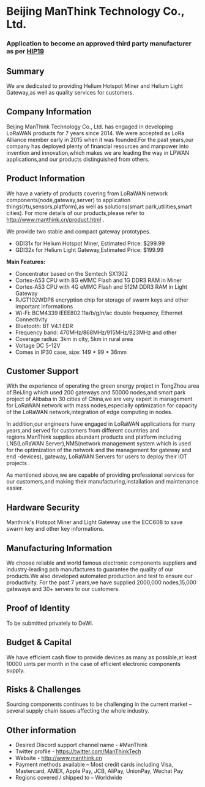 # Beijing ManThink Technology Co., Ltd.
### Application to become an approved third party manufacturer as per [HIP19](https://github.com/helium/HIP/blob/master/0019-third-party-manufacturers.md)

## Summary

We are dedicated to providing  Helium Hotspot Miner and Helium Light Gateway,as well as quality services for customers.   

## Company Information

Beijing ManThink Technology Co., Ltd. has engaged in developing LoRaWAN products for 7 years since 2014. We were accepted as LoRa Alliance member early in 2015 when it was founded.For the past years,our company has deployed plenty of financial resources and manpower into invention and innovation,which makes we are leading the way in LPWAN applications,and our products distinguished from others.

## Product Information

We have a variety of products  covering from LoRaWAN network components(node,gateway,server)  to application things(rtu,sensors,platform),as well as solutions(smart park,utilities,smart cities). For more details of our products,please refer to  http://www.manthink.cn/product.html .

We provide two stable and compact gateway prototypes.

* GDI31x for Helium Hotspot Miner, Estimated Price: $299.99
* GDI32x for Helium Light Gateway,Estimated Price: $199.99

**Main Features:** 

* Concentrator based on the Semtech SX1302
* Cortex-A53 CPU with 8G eMMC Flash and 1G DDR3 RAM in Miner
* Cortex-A53 CPU with 4G eMMC Flash and 512M DDR3 RAM in Light Gateway
* RJGT102WDP8 encryption chip for storage of swarm keys and other important informations
* Wi-Fi: BCM4339 IEEE802.11a/b/g/n/ac double frequency, Ethernet Connectivity
* Bluetooth: BT V4.1 EDR
* Frequency band: 470MHz/868MHz/915MHz/923MHz and other
* Coverage radius: 3km in city, 5km in rural area
* Voltage DC 5-12V 
* Comes in IP30 case, size: 149 * 99 * 36mm


## Customer Support

 With the experience of operating the green energy project in TongZhou area of BeiJing which used 200 gateways and 50000 nodes,and smart park project of Alibaba in 30 cities of China,we  are very expert in management for LoRaWAN network with mass nodes,especially optimization for capacity of the LoRaWAN network,integration of edge computing in nodes.

In addition,our engineers have engaged in LoRaWAN applications for many years,and served for customers from different countries and regions.ManThink supplies abundant products and platform including LNS(LoRaWAN Server),NMS(network management system which is used for the optimization of the network and the management for gateway and end -devices), gateway, LoRaWAN Servers for users to deploy their IOT projects .

As mentioned above,we are capable of providing professional  services for our customers,and making their manufacturing,installation and maintenance easier.

## Hardware Security

Manthink's Hotspot Miner and Light Gateway use the ECC608 to save swarm key and other key informations.

## Manufacturing Information

We choose reliable and world famous electronic components suppliers and industry-leading pcb manufactures to guarantee the quality of our products.We also developed automated production and test to ensure our productivity. For the past 7 years,we have supplied 2000,000 nodes,15,000 gateways and 30+ servers to our customers.

## Proof of Identity

To be submitted privately to DeWi.

## Budget & Capital

We have efficient cash flow to provide devices as many as possible,at least 10000 uints per month in the case of efficient electronic components supply.

## Risks & Challenges

Sourcing components continues to be challenging in the current market – several supply chain issues affecting the whole industry.

## Other information

* Desired Discord support channel name - #ManThink
* Twitter profile -  https://twitter.com/ManThinkTech 
* Website - http://www.manthink.cn
* Payment methods available – Most credit cards including Visa, Mastercard, AMEX, Apple Pay, JCB, AliPay, UnionPay, Wechat Pay 
* Regions covered / shipped to – Worldwide
